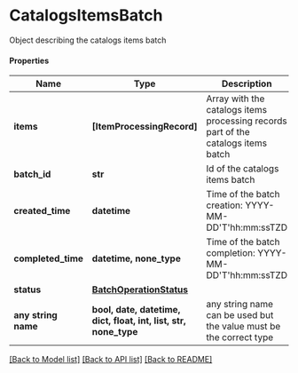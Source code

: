 # CatalogsItemsBatch

Object describing the catalogs items batch

#### Properties
Name | Type | Description | Notes
------------ | ------------- | ------------- | -------------
**items** | **[ItemProcessingRecord]** | Array with the catalogs items processing records part of the catalogs items batch | [optional] 
**batch_id** | **str** | Id of the catalogs items batch | [optional] 
**created_time** | **datetime** | Time of the batch creation: YYYY-MM-DD&#x27;T&#x27;hh:mm:ssTZD | [optional] [readonly] 
**completed_time** | **datetime, none_type** | Time of the batch completion: YYYY-MM-DD&#x27;T&#x27;hh:mm:ssTZD | [optional] [readonly] 
**status** | [**BatchOperationStatus**](BatchOperationStatus.md) |  | [optional] 
**any string name** | **bool, date, datetime, dict, float, int, list, str, none_type** | any string name can be used but the value must be the correct type | [optional]

[[Back to Model list]](../README.md#documentation-for-models) [[Back to API list]](../README.md#documentation-for-api-endpoints) [[Back to README]](../README.md)

